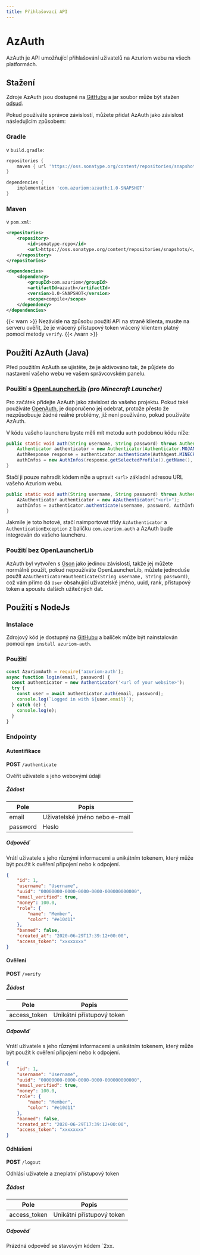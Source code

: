 ```yaml
---
title: Přihlašovací API
---
```


# AzAuth

AzAuth je API umožňující přihlašování uživatelů na Azuriom webu na všech platformách.

## Stažení

Zdroje AzAuth jsou dostupné na [GitHubu](https://github.com/Azuriom/AzAuth)
a jar soubor může být stažen [odsud](https://azuriom.s3.fr-par.scw.cloud/azauth-1.0-SNAPSHOT.jar).

Pokud používáte správce závislostí, můžete přidat AzAuth jako
závislost následujícím způsobem:

### Gradle

v `build.gradle`:

```groovy
repositories {
    maven { url 'https://oss.sonatype.org/content/repositories/snapshots/' }
}
```
```groovy
dependencies {
    implementation 'com.azuriom:azauth:1.0-SNAPSHOT'
}
```

### Maven

v `pom.xml`:
```xml
<repositories>
    <repository>
        <id>sonatype-repo</id>
        <url>https://oss.sonatype.org/content/repositories/snapshots/</url>
    </repository>
</repositories>
```
```xml
<dependencies>
    <dependency>
        <groupId>com.azuriom</groupId>
        <artifactId>azauth</artifactId>
        <version>1.0-SNAPSHOT</version>
        <scope>compile</scope>
    </dependency>
</dependencies>
```

{{< warn >}}
Nezávisle na způsobu použití API na straně klienta, musíte na serveru
ověřit, že je vrácený přístupový token vrácený klientem platný pomocí
metody `verify`.
{{< /warn >}}

## Použití AzAuth (Java)

Před použitím AzAuth se ujistěte, že je aktivováno tak, že půjdete do
nastavení vašeho webu ve vašem správcovském panelu.

### Použití s [OpenLauncherLib](https://github.com/Litarvan/OpenLauncherLib/) _(pro Minecraft Launcher)_

Pro začátek přidejte AzAuth jako závislost do vašeho projektu.
Pokud také používáte [OpenAuth](https://github.com/Litarvan/OpenAuth/), je doporučeno jej odebrat,
protože přesto že nezpůsobuuje žádné reálné problémy, již není používáno, pokud používáte AzAuth.

V kódu vašeho launcheru byste měli mít metodu `auth` podobnou kódu níže:
```java
public static void auth(String username, String password) throws AuthenticationException {
    Authenticator authenticator = new Authenticator(Authenticator.MOJANG_AUTH_URL, AuthPoints.NORMAL_AUTH_POINTS);
    AuthResponse response = authenticator.authenticate(AuthAgent.MINECRAFT, username, password, "");
    authInfos = new AuthInfos(response.getSelectedProfile().getName(), response.getAccessToken(), response.getSelectedProfile().getId());
}
```
Stačí ji pouze nahradit kódem níže a upravit `<url>` základní adresou URL vašeho Azuriom webu.
```java
public static void auth(String username, String password) throws AuthenticationException, IOException {
    AzAuthenticator authenticator = new AzAuthenticator("<url>");
    authInfos = authenticator.authenticate(username, password, AuthInfos.class);
}
```
Jakmile je toto hotové, stačí naimportovat třídy `AzAuthenticator` a
`AuthenticationException` z balíčku `com.azuriom.auth` a AzAuth bude integrován
do vašeho launcheru.

### Použití bez OpenLauncherLib

AzAuth byl vytvořen s [Gson](https://github.com/google/gson) jako jedinou závislostí, takže jej můžete normálně použít, pokud nepoužíváte
OpenLauncherLib, můžete jednoduše použít `AzAuthenticator#authenticate(String username, String password)`, což vám
přímo dá `User` obsahující uživatelské jméno, uuid, rank, přístupový token a spoustu dalších užitečných dat.


## Použití s NodeJs

### Instalace

Zdrojový kód je dostupný na [GitHubu](https://github.com/Azuriom/AzAuthJs)
a balíček může být nainstalován pomocí `npm install azuriom-auth`.

### Použití

```js
const AzuriomAuth = require('azuriom-auth');
async function login(email, password) {
  const authenticator = new Authenticator('<url of your website>');
  try {
    const user = await authenticator.auth(email, password);
    console.log(`Logged in with ${user.email}`);
  } catch (e) {
    console.log(e);
  }
}
```


### Endpointy

#### Autentifikace

**POST** `/authenticate`

Ověřit uživatele s jeho webovými údaji

##### Žádost
| Pole     | Popis                         |
|----------|-------------------------------|
| email    | Uživatelské jméno nebo e-mail |
| password | Heslo                         |

##### Odpověď

Vrátí uživatele s jeho různými informacemi a unikátním tokenem,
který může být použit k ověření připojení nebo k odpojení.

```json
{
    "id": 1,
    "username": "Username",
    "uuid": "00000000-0000-0000-0000-000000000000",
    "email_verified": true,
    "money": 100.0,
    "role": {
        "name": "Member",
        "color": "#e10d11"
    },
    "banned": false,
    "created_at": "2020-06-29T17:39:12+00:00",
    "access_token": "xxxxxxxx"
}
```

#### Ověření

**POST** `/verify`

##### Žádost
| Pole         | Popis                     |
|--------------|---------------------------|
| access_token | Unikátní přístupový token |

##### Odpověď

Vrátí uživatele s jeho různými informacemi a unikátním tokenem,
který může být použit k ověření připojení nebo k odpojení.

```json
{
    "id": 1,
    "username": "Username",
    "uuid": "00000000-0000-0000-0000-000000000000",
    "email_verified": true,
    "money": 100.0,
    "role": {
        "name": "Member",
        "color": "#e10d11"
    },
    "banned": false,
    "created_at": "2020-06-29T17:39:12+00:00",
    "access_token": "xxxxxxxx"
}
```

#### Odhlášení

**POST** `/logout`

Odhlásí uživatele a zneplatní přístupový token

##### Žádost
| Pole         | Popis                     |
|--------------|---------------------------|
| access_token | Unikátní přístupový token |

##### Odpověď

Prázdná odpověď se stavovým kódem `2xx.
